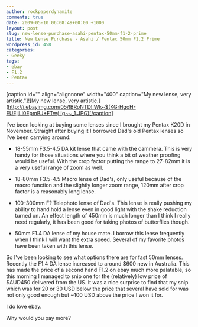 ```yaml
---
author: rockpaperdynamite
comments: true
date: 2009-05-10 06:08:49+00:00 +1000
layout: post
slug: new-lense-purchase-asahi-pentax-50mm-f1-2-prime
title: New Lense Purchase - Asahi / Pentax 50mm F1.2 Prime
wordpress_id: 458
categories:
- Geeky
tags:
- ebay
- F1.2
- Pentax
---
```


[caption id="" align="alignnone" width="400" caption="My new lense, very artistic."]![My new lense, very artistic.](http://i.ebayimg.com/05/!BRoNTD!!Wk~$(KGrHgoH-EUEjlLl0EpmBJ+FTw(,!g~~_1.JPG)[/caption]

I've been looking at buying some lenses since I brought my Pentax K20D in November. Straight after buying it I borrowed Dad's old Pentax lenses so I've been carrying around:

* 18-55mm F3.5-4.5 DA kit lense that came with the cammera. This is very handy for those situations where you think a bit of weather proofing would be useful. With the crop factor putting the range to 27-82mm it is a very useful range of zoom as well.<!-- more -->

* 18-80mm F3.5-4.5 Macro lense of Dad's, only useful because of the macro function and the slightly longer zoom range, 120mm after crop factor is a reasonably long lense.

* 100-300mm F? Telephoto lense of Dad's. This lense is really pushing my ability to hand hold a lense even in good light with the shake reduction turned on. An effect length of 450mm is much longer than I think I really need regularly, it has been good for taking photos of butterflies though.

* 50mm F1.4 DA lense of my house mate. I borrow this lense frequently when I think I will want the extra speed. Several of my favorite photos have been taken with this lense.

So I've been looking to see what options there are for fast 50mm lenses. Recently the F1.4 DA lense increased to around $600 new in Australia. This has made the price of a second hand F1.2 on ebay much more palatable, so this morning I managed to snip one for the (relatively) low price of $AUD450 delivered from the US. It was a nice surprise to find that my snip which was for 20 or 30 USD below the price that several have sold for was not only good enough but ~100 USD above the price I won it for.

I do love ebay.

Why would you pay more?
